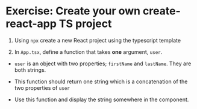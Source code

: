 # Exercise: Create your own create-react-app TS project

1. Using `npx` create a new React project using the typescript template

2. In `App.tsx`, define a function that takes **one** argument, `user`.

- `user` is an object with two properties; `firstName` and `lastName`. They are both strings.

- This function should return one string which is a concatenation of the two properties of `user`

- Use this function and display the string somewhere in the component.
